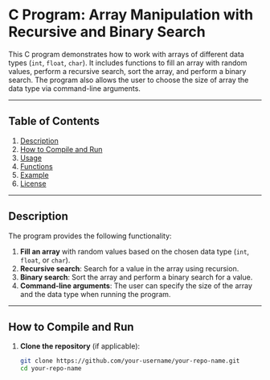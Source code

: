 # C Program: Array Manipulation with Recursive and Binary Search

This C program demonstrates how to work with arrays of different data types (`int`, `float`, `char`). It includes functions to fill an array with random values, perform a recursive search, sort the array, and perform a binary search. The program also allows the user to choose the size of array the data type via command-line arguments.

---

## Table of Contents
1. [Description](#description)
2. [How to Compile and Run](#how-to-compile-and-run)
3. [Usage](#usage)
4. [Functions](#functions)
5. [Example](#example)
6. [License](#license)

---

## Description

The program provides the following functionality:
1. **Fill an array** with random values based on the chosen data type (`int`, `float`, or `char`).
2. **Recursive search**: Search for a value in the array using recursion.
3. **Binary search**: Sort the array and perform a binary search for a value.
4. **Command-line arguments**: The user can specify the size of the array and the data type when running the program.

---

## How to Compile and Run

1. **Clone the repository** (if applicable):
   ```bash
   git clone https://github.com/your-username/your-repo-name.git
   cd your-repo-name
